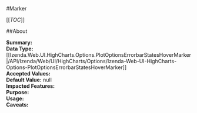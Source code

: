 #Marker

[[_TOC_]]

##About

**Summary:**   
**Data Type:** [[Izenda.Web.UI.HighCharts.Options.PlotOptionsErrorbarStatesHoverMarker|/API/Izenda/Web/UI/HighCharts/Options/Izenda-Web-UI-HighCharts-Options-PlotOptionsErrorbarStatesHoverMarker]]  
**Accepted Values:**   
**Default Value:** null  
**Impacted Features:**   
**Purpose:**   
**Usage:**   
**Caveats:**   

